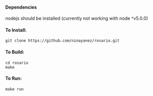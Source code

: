 #### Dependencies
nodejs should be installed (currently not working with node ^v5.0.0) 

#### To Install:
```
git clone https://github.com/ninayanez/rosario.git
```

#### To Build:
```
cd rosario 
make
```

#### To Run:
```
make run
```

